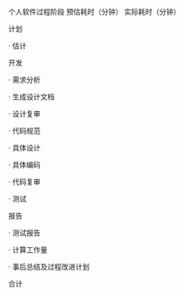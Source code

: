 


个人软件过程阶段
预估耗时（分钟）
实际耗时（分钟）



计划




· 估计




开发




· 需求分析




· 生成设计文档




· 设计复审




· 代码规范




· 具体设计




· 具体编码




· 代码复审




· 测试




报告




· 测试报告




· 计算工作量




· 事后总结及过程改进计划




合计




